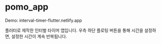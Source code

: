 # pomo_app

Demo: interval-timer-flutter.netlify.app

플러터로 제작한 인터벌 타이머 앱입니다. 
우측 하단 플로팅 버튼을 통해 시간을 설정하면, 설정한 시간이 계속 반복됩니다.
